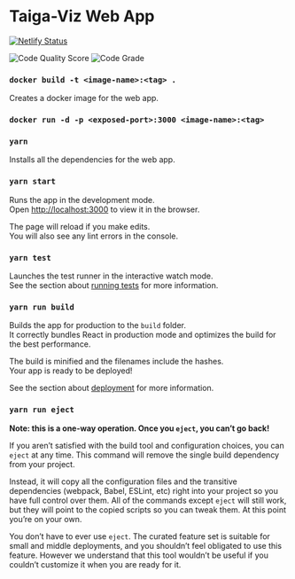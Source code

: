 # Taiga-Viz Web App

[![Netlify Status](https://api.netlify.com/api/v1/badges/2fe9cb17-9e19-4c77-bf67-ec8cd7c51c35/deploy-status)](https://app.netlify.com/sites/taiga-viz/deploys)

![Code Quality Score](https://api.codiga.io/project/33081/score/svg)
![Code Grade](https://api.codiga.io/project/33081/status/svg)

### `docker build -t <image-name>:<tag> .`

Creates a docker image for the web app.

### `docker run -d -p <exposed-port>:3000 <image-name>:<tag>`

### `yarn`

Installs all the dependencies for the web app.

### `yarn start`

Runs the app in the development mode.\
Open [http://localhost:3000](http://localhost:3000) to view it in the browser.

The page will reload if you make edits.\
You will also see any lint errors in the console.

### `yarn test`

Launches the test runner in the interactive watch mode.\
See the section about [running tests](https://facebook.github.io/create-react-app/docs/running-tests) for more information.

### `yarn run build`

Builds the app for production to the `build` folder.\
It correctly bundles React in production mode and optimizes the build for the best performance.

The build is minified and the filenames include the hashes.\
Your app is ready to be deployed!

See the section about [deployment](https://facebook.github.io/create-react-app/docs/deployment) for more information.

### `yarn run eject`

**Note: this is a one-way operation. Once you `eject`, you can’t go back!**

If you aren’t satisfied with the build tool and configuration choices, you can `eject` at any time. This command will remove the single build dependency from your project.

Instead, it will copy all the configuration files and the transitive dependencies (webpack, Babel, ESLint, etc) right into your project so you have full control over them. All of the commands except `eject` will still work, but they will point to the copied scripts so you can tweak them. At this point you’re on your own.

You don’t have to ever use `eject`. The curated feature set is suitable for small and middle deployments, and you shouldn’t feel obligated to use this feature. However we understand that this tool wouldn’t be useful if you couldn’t customize it when you are ready for it.
